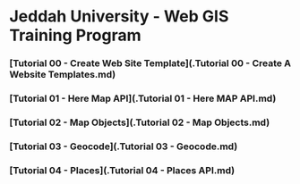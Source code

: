 # Jeddah University - Web GIS Training Program

### [Tutorial 00 - Create Web Site Template](.Tutorial 00 - Create A Website Templates.md)

### [Tutorial 01 - Here Map API](.Tutorial 01 - Here MAP API.md)

### [Tutorial 02 - Map Objects](.Tutorial 02 - Map Objects.md)

### [Tutorial 03 - Geocode](.Tutorial 03 - Geocode.md)

### [Tutorial 04 - Places](.Tutorial 04 - Places API.md)
